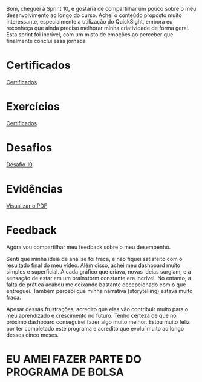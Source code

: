 Bom, cheguei à Sprint 10, e gostaria de compartilhar um pouco sobre o meu desenvolvimento ao longo do curso. Achei o conteúdo proposto muito interessante, especialmente a utilização do QuickSight, embora eu reconheça que ainda preciso melhorar minha criatividade de forma geral. Esta sprint foi incrível, com um misto de emoções ao perceber que finalmente concluí essa jornada
# Certificados

[Certificados](../Sprint-10/certificados/img/nada.txt)

# Exercícios

[Certificados](../Sprint-10/exercicios/nada.txt)

# Desafios

[Desafio 10](../Sprint_10/Desafio/README.MD)


# Evidências

 
[Visualizar o PDF](../Sprint_10/evidencias/img_pdf/My_dashboard.pdf)


# Feedback

Agora vou compartilhar meu feedback sobre o meu desempenho.

 Senti que minha ideia de análise foi fraca, e não fiquei satisfeito com o resultado final do meu vídeo. Além disso, achei meu dashboard muito simples e superficial. A cada gráfico que criava, novas ideias surgiam, e a sensação de estar em um brainstorm constante era incrível. No entanto, a falta de prática acabou me deixando bastante decepcionado com o que entreguei. Também percebi que minha narrativa (storytelling) estava muito fraca.

Apesar dessas frustrações, acredito que elas vão contribuir muito para o meu aprendizado e crescimento no futuro. Tenho certeza de que no próximo dashboard conseguirei fazer algo muito melhor. Estou muito feliz por ter completado este programa e acredito que evoluí muito ao longo desses cinco meses.

# **EU AMEI FAZER PARTE DO PROGRAMA DE BOLSA**